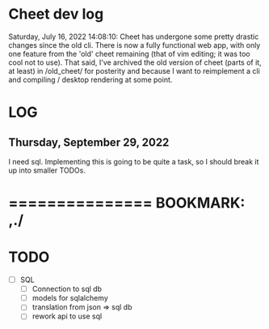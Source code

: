 # Cheet dev log

Saturday, July 16, 2022
14:08:10:
Cheet has undergone some pretty drastic changes since the old cli.
There is now a fully functional web app, with only one feature from
the 'old' cheet remaining (that of vim editing; it was too cool not to
use).  That said, I've archived the old version of cheet (parts of it,
at least) in /old_cheet/ for posterity and because I want to
reimplement a cli and compiling / desktop rendering at some point.

# LOG

## Thursday, September 29, 2022

I need sql.  Implementing this is going to be quite a task, so I
should break it up into smaller TODOs.

===============
BOOKMARK: ,./
===============

# TODO

 - [ ] SQL
   - [ ] Connection to sql db
   - [ ] models for sqlalchemy
   - [ ] translation from json => sql db
   - [ ] rework api to use sql
